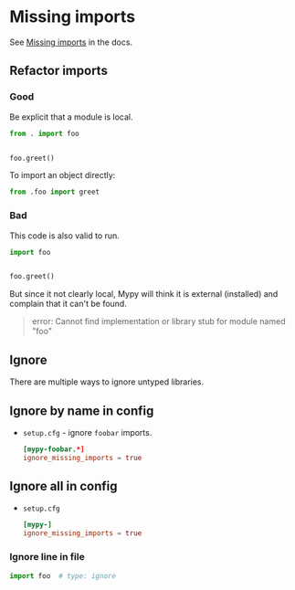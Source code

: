 # Missing imports


See [Missing imports](https://mypy.readthedocs.io/en/stable/running_mypy.html#missing-imports) in the docs.


## Refactor imports

### Good

Be explicit that a module is local.

```python
from . import foo


foo.greet()
```

To import an object directly:

```python
from .foo import greet
```

### Bad

This code is also valid to run.

```python
import foo


foo.greet()
```

But since it not clearly local, Mypy will think it is external (installed) and complain that it can't be found.

> error: Cannot find implementation or library stub for module named "foo"


## Ignore

There are multiple ways to ignore untyped libraries.


## Ignore by name in config

- `setup.cfg` - ignore `foobar` imports.
    ```toml
    [mypy-foobar.*]
    ignore_missing_imports = true
    ```

## Ignore all in config

- `setup.cfg`
    ```toml
    [mypy-]
    ignore_missing_imports = true
    ```

### Ignore line in file

```python
import foo  # type: ignore
```

